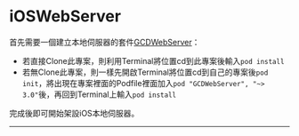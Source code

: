 # iOSWebServer

首先需要一個建立本地伺服器的套件[GCDWebServer](https://github.com/swisspol/GCDWebServer)：  
* 若直接Clone此專案，則利用Terminal將位置cd到此專案後輸入`pod install`  
* 若無Clone此專案，則一樣先開啟Terminal將位置cd到自己的專案後`pod init`，將出現在專案裡面的Podfile裡面加入`pod "GCDWebServer", "~> 3.0"`後，再回到Terminal上輸入`pod install`  

完成後即可開始架設iOS本地伺服器。
****
